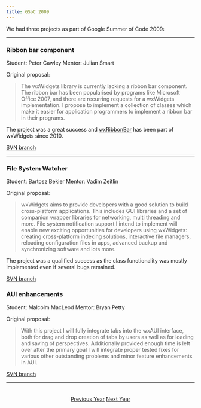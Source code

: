 ```yaml
---
title: GSoC 2009
---
```


We had three projects as part of Google Summer of Code 2009:

----

### Ribbon bar component
Student: Peter Cawley
Mentor: Julian Smart

Original proposal:

> The wxWidgets library is currently lacking a ribbon bar component. The ribbon
> bar has been popularised by programs like Microsoft Office 2007, and there
> are recurring requests for a wxWidgets implementation. I propose to implement
> a collection of classes which make it easier for application programmers to
> implement a ribbon bar in their programs.

The project was a great success and
[wxRibbonBar](http://docs.wxwidgets.org/trunk/classwx_ribbon_bar.html) has been
part of wxWidgets since 2010.

[SVN branch](http://trac.wxwidgets.org/browser/wxWidgets/branches/SOC2009_RIBBON)

----

### File System Watcher
Student: Bartosz Bekier
Mentor: Vadim Zeitlin

Original proposal:

> wxWidgets aims to provide developers with a good solution to build
> cross-platform applications. This includes GUI libraries and a set of
> companion wrapper libraries for networking, multi threading and more. File
> system notification support I intend to implement will enable new exciting
> opportunities for developers using wxWidgets: creating cross-platform
> indexing solutions, interactive file managers, reloading configuration files
> in apps, advanced backup and synchronizing software and lots more.

The project was a qualified success as the class functionality was mostly
implemented even if several bugs remained.

[SVN branch](http://trac.wxwidgets.org/browser/wxWidgets/branches/SOC2009_FSWATCHER)

### AUI enhancements
Student: Malcolm MacLeod
Mentor: Bryan Petty

Original proposal:

> With this project I will fully integrate tabs into the wxAUI interface, both
> for drag and drop creation of tabs by users as well as for loading and saving
> of perspectives. Additionally provided enough time is left over after the
> primary goal I will integrate proper tested fixes for various other
> outstanding problems and minor feature enhancements in AUI.

[SVN branch](http://trac.wxwidgets.org/browser/wxWidgets/branches/SOC2009_AUI)

----

<p style="margin-top: 2.5em; text-align: center;">
  <a href="../2008/" class="btn btn-lg btn-default"><i class="fa fa-arrow-circle-left fa-fw"></i> Previous Year</a>
  <a href="../2010/" class="btn btn-lg btn-default">Next Year <i class="fa fa-arrow-circle-right fa-fw"></i></a>
</p>
